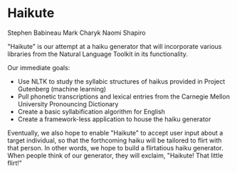 Haikute 
=======
Stephen Babineau
Mark Charyk
Naomi Shapiro

"Haikute" is our attempt at a haiku generator that will incorporate various libraries from the Natural Language Toolkit in its functionality. 

Our immediate goals:

- Use NLTK to study the syllabic structures of haikus provided in Project Gutenberg (machine learning)
- Pull phonetic transcriptions and lexical entries from the Carnegie Mellon University Pronouncing Dictionary 
- Create a basic syllabification algorithm for English
- Create a framework-less application to house the haiku generator 

Eventually, we also hope to enable "Haikute" to accept user input about a target individual, so that the forthcoming haiku will be tailored to flirt with that person. In other words, we hope to build a flirtatious haiku generator. When people think of our generator, they will exclaim, "Haikute! That little flirt!"
